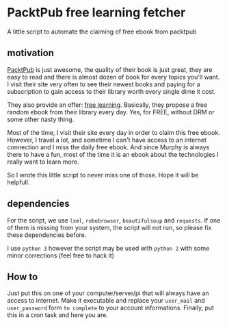 # PacktPub free learning fetcher
A little script to automate the claiming of free ebook from packtpub

## motivation

[PacktPub](https://www.packtpub.com/) is just awesome, the quality of their book is just great, they are easy to read and there is almost dozen of book for every topics you'll want. I visit their site very often to see their newest books and paying for a subscription to gain access to their library worth every single dime it cost.

They also provide an offer: [free learning](https://www.packtpub.com/packt/offers/free-learning). Basically, they propose a free random ebook from their library every day. Yes, for FREE, without DRM or some other nasty thing. 

Most of the time, I visit their site every day in order to claim this free ebook. However, I travel a lot, and sometime I can't have access to an internet connection and I miss the daily free ebook. And since Murphy is always there to have a fun, most of the time it is an ebook about the technologies I really want to learn more. 

So I wrote this little script to never miss one of those. Hope it will be helpfull.

## dependencies

For the script, we use `lxml`, `robobrowser`, `beautifulsoup` and `requests`. If one of them is missing from your system, the script will not run, so please fix these dependencies before.

I use `python 3` however the script may be used with `python 2` with some minor corrections (feel free to hack it)

## How to

Just put this on one of your computer/server/pi that will always have an access to internet. Make it executable and replace your `user_mail` and `user_password` form `to complete` to your account informations. Finally, put this in a cron task and here you are.
